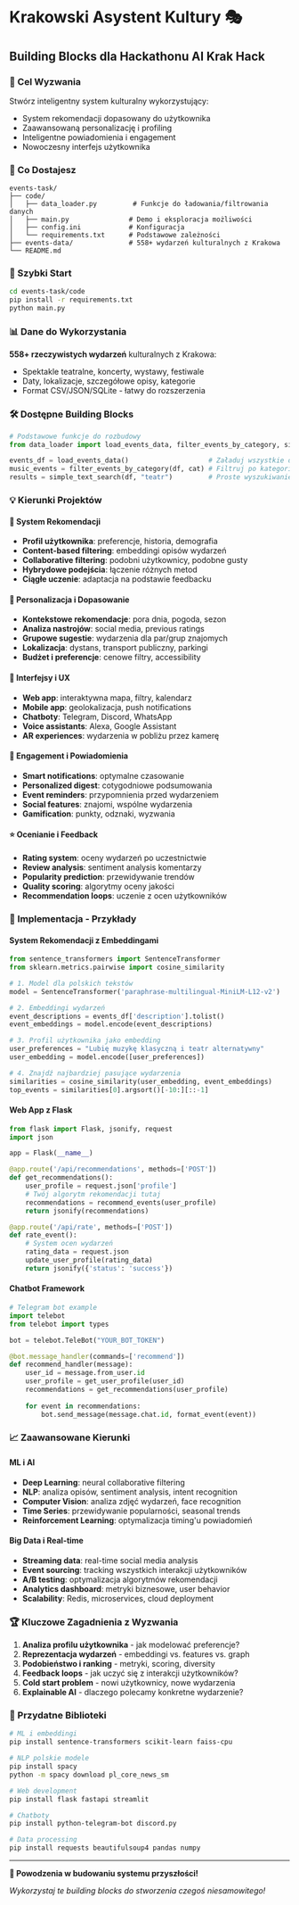 # Krakowski Asystent Kultury 🎭
## Building Blocks dla Hackathonu AI Krak Hack

### 🎯 Cel Wyzwania

Stwórz inteligentny system kulturalny wykorzystujący:
- System rekomendacji dopasowany do użytkownika
- Zaawansowaną personalizację i profiling
- Inteligentne powiadomienia i engagement
- Nowoczesny interfejs użytkownika

### 📁 Co Dostajesz

```
events-task/
├── code/
│   ├── data_loader.py         # Funkcje do ładowania/filtrowania danych  
│   ├── main.py               # Demo i eksploracja możliwości
│   ├── config.ini            # Konfiguracja
│   └── requirements.txt      # Podstawowe zależności
├── events-data/              # 558+ wydarzeń kulturalnych z Krakowa
└── README.md
```

### 🚀 Szybki Start

```bash
cd events-task/code
pip install -r requirements.txt
python main.py
```

### 📊 Dane do Wykorzystania

**558+ rzeczywistych wydarzeń** kulturalnych z Krakowa:
- Spektakle teatralne, koncerty, wystawy, festiwale
- Daty, lokalizacje, szczegółowe opisy, kategorie
- Format CSV/JSON/SQLite - łatwy do rozszerzenia

### 🛠️ Dostępne Building Blocks

```python
# Podstawowe funkcje do rozbudowy
from data_loader import load_events_data, filter_events_by_category, simple_text_search

events_df = load_events_data()                    # Załaduj wszystkie dane
music_events = filter_events_by_category(df, cat) # Filtruj po kategorii  
results = simple_text_search(df, "teatr")         # Proste wyszukiwanie
```

### 💡 Kierunki Projektów

#### 🧠 System Rekomendacji
- **Profil użytkownika**: preferencje, historia, demografia
- **Content-based filtering**: embeddingi opisów wydarzeń
- **Collaborative filtering**: podobni użytkownicy, podobne gusty
- **Hybrydowe podejścia**: łączenie różnych metod
- **Ciągłe uczenie**: adaptacja na podstawie feedbacku

#### 🎯 Personalizacja i Dopasowanie  
- **Kontekstowe rekomendacje**: pora dnia, pogoda, sezon
- **Analiza nastrojów**: social media, previous ratings
- **Grupowe sugestie**: wydarzenia dla par/grup znajomych
- **Lokalizacja**: dystans, transport publiczny, parkingi
- **Budżet i preferencje**: cenowe filtry, accessibility

#### 📱 Interfejsy i UX
- **Web app**: interaktywna mapa, filtry, kalendarz
- **Mobile app**: geolokalizacja, push notifications
- **Chatboty**: Telegram, Discord, WhatsApp
- **Voice assistants**: Alexa, Google Assistant
- **AR experiences**: wydarzenia w pobliżu przez kamerę

#### 🔔 Engagement i Powiadomienia
- **Smart notifications**: optymalne czasowanie
- **Personalized digest**: cotygodniowe podsumowania
- **Event reminders**: przypomnienia przed wydarzeniem
- **Social features**: znajomi, wspólne wydarzenia
- **Gamification**: punkty, odznaki, wyzwania

#### ⭐ Ocenianie i Feedback
- **Rating system**: oceny wydarzeń po uczestnictwie
- **Review analysis**: sentiment analysis komentarzy
- **Popularity prediction**: przewidywanie trendów
- **Quality scoring**: algorytmy oceny jakości
- **Recommendation loops**: uczenie z ocen użytkowników

### 🔧 Implementacja - Przykłady

#### System Rekomendacji z Embeddingami
```python
from sentence_transformers import SentenceTransformer
from sklearn.metrics.pairwise import cosine_similarity

# 1. Model dla polskich tekstów
model = SentenceTransformer('paraphrase-multilingual-MiniLM-L12-v2')

# 2. Embeddingi wydarzeń
event_descriptions = events_df['description'].tolist()
event_embeddings = model.encode(event_descriptions)

# 3. Profil użytkownika jako embedding
user_preferences = "Lubię muzykę klasyczną i teatr alternatywny"
user_embedding = model.encode([user_preferences])

# 4. Znajdź najbardziej pasujące wydarzenia
similarities = cosine_similarity(user_embedding, event_embeddings)
top_events = similarities[0].argsort()[-10:][::-1]
```

#### Web App z Flask
```python
from flask import Flask, jsonify, request
import json

app = Flask(__name__)

@app.route('/api/recommendations', methods=['POST'])
def get_recommendations():
    user_profile = request.json['profile']
    # Twój algorytm rekomendacji tutaj
    recommendations = recommend_events(user_profile)
    return jsonify(recommendations)

@app.route('/api/rate', methods=['POST'])  
def rate_event():
    # System ocen wydarzeń
    rating_data = request.json
    update_user_profile(rating_data)
    return jsonify({'status': 'success'})
```

#### Chatbot Framework
```python
# Telegram bot example
import telebot
from telebot import types

bot = telebot.TeleBot("YOUR_BOT_TOKEN")

@bot.message_handler(commands=['recommend'])
def recommend_handler(message):
    user_id = message.from_user.id
    user_profile = get_user_profile(user_id)
    recommendations = get_recommendations(user_profile)
    
    for event in recommendations:
        bot.send_message(message.chat.id, format_event(event))
```

### 📈 Zaawansowane Kierunki

#### ML i AI
- **Deep Learning**: neural collaborative filtering
- **NLP**: analiza opisów, sentiment analysis, intent recognition  
- **Computer Vision**: analiza zdjęć wydarzeń, face recognition
- **Time Series**: przewidywanie popularności, seasonal trends
- **Reinforcement Learning**: optymalizacja timing'u powiadomień

#### Big Data i Real-time
- **Streaming data**: real-time social media analysis
- **Event sourcing**: tracking wszystkich interakcji użytkowników
- **A/B testing**: optymalizacja algorytmów rekomendacji
- **Analytics dashboard**: metryki biznesowe, user behavior
- **Scalability**: Redis, microservices, cloud deployment

### 🏆 Kluczowe Zagadnienia z Wyzwania

1. **Analiza profilu użytkownika** - jak modelować preferencje?
2. **Reprezentacja wydarzeń** - embeddingi vs. features vs. graph
3. **Podobieństwo i ranking** - metryki, scoring, diversity
4. **Feedback loops** - jak uczyć się z interakcji użytkowników?
5. **Cold start problem** - nowi użytkownicy, nowe wydarzenia
6. **Explainable AI** - dlaczego polecamy konkretne wydarzenie?

### 🔗 Przydatne Biblioteki

```bash
# ML i embeddingi
pip install sentence-transformers scikit-learn faiss-cpu

# NLP polskie modele  
pip install spacy
python -m spacy download pl_core_news_sm

# Web development
pip install flask fastapi streamlit

# Chatboty
pip install python-telegram-bot discord.py

# Data processing
pip install requests beautifulsoup4 pandas numpy
```

---

**🚀 Powodzenia w budowaniu systemu przyszłości!**

*Wykorzystaj te building blocks do stworzenia czegoś niesamowitego!* 